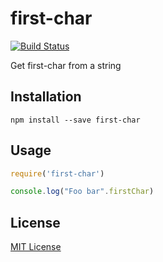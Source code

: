 # first-char

[![Build Status](https://travis-ci.org/UselessNodePackages/first-char.svg?branch=master)](https://travis-ci.org/UselessNodePackages/first-char)

Get first-char from a string

## Installation

`npm install --save first-char`

## Usage

```javascript
require('first-char')

console.log("Foo bar".firstChar)
```

## License

[MIT License](LICENSE)
